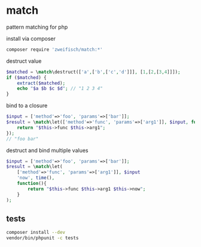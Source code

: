# match

pattern matching for php

install via composer
```sh
composer require 'zweifisch/match:*'
```

destruct value
```php
$matched = \match\destruct(['a',['b',['c','d']]], [1,[2,[3,4]]]);
if ($matched) {
	extract($matched);
	echo "$a $b $c $d"; // "1 2 3 4"
}
```

bind to a closure
```php
$input = ['method'=>'foo', 'params'=>['bar']];
$result = \match\let(['method'=>'func', 'params'=>['arg1']], $input, function(){
	return "$this->func $this->arg1";
});
// "foo bar"
```

destruct and bind multiple values
```php
$input = ['method'=>'foo', 'params'=>['bar']];
$result = \match\let(
	['method'=>'func', 'params'=>['arg1']], $input
	'now', time(),
	function(){
		return "$this->func $this->arg1 $this->now";
	}
);
```

## tests

```sh
composer install --dev
vendor/bin/phpunit -c tests
```
